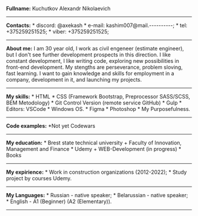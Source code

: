 
**Fullname:** 
    Kuchutkov Alexandr Nikolaevich

**********
**Contacts:**
    * discord: @axekash
    * e-mail: kashim007@mail.----------;
    * tel: +375259251525;
    * viber: +375259251525;
***********
**About me:**
    I am 30 year old, I work as civil engeneer (estimate engineer), but I don't see further development prospects in this direction.
    I like constant development, I like writing code, exploring new possibilities in front-end development.
    My stengths are perseverance, problem sloving, fast learning.
    I want to gain knowledge and skills for employment in a company, development in it, and launching my projects.
***********
**My skills:**
    * HTML
    * CSS (Framework Bootstrap, Preprocessor SASS/SCSS, BEM Metodology)
    * Git Control Version (remote service GitHub)
    * Gulp
    * Editors: VSCode
    * Windows OS.
    * Figma
    * Photoshop
    * My Purposefulness.
***********
**Code examples:**
    *Not yet Codewars
***********
**My education:**
    * Brest state technical university
        + Faculty of Innovation, Management and Finance
    * Udemy 
        + WEB-Development (in progress)
    * Books
***********
**My expirience:**
    * Work in construction organizations (2012-2022);
    * Study project by courses Udemy.
***********
**My Languages:**
    * Russian - native speaker;
    * Belarussian - native speaker;
    * English - A1 (Beginner) (A2 (Elementary)).
***********






    
